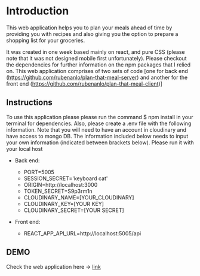 # Introduction

This web application helps you to plan your meals ahead of time by providing you with recipes and also giving you the option to prepare a shopping list for your groceries.

It was created in one week based mainly on react, and pure CSS (please note that it was not designed mobile first unfortunately). Please checkout the dependencies for further information on the npm packages that I relied on. This web application comprises of two sets of code [one for back end (https://github.com/rubenanlo/plan-that-meal-server) and another for the front end (https://github.com/rubenanlo/plan-that-meal-client)]

## Instructions

To use this application please please run the command $ npm install in your terminal for dependencies. Also, please create a .env file with the following information. Note that you will need to have an account in cloudinary and have access to mongo DB. The information included below needs to input your own information (indicated between brackets below). Please run it with your local host

- Back end:

  - PORT=5005
  - SESSION_SECRET='keyboard cat'
  - ORIGIN=http://localhost:3000
  - TOKEN_SECRET=S9p3rm1n
  - CLOUDINARY_NAME=[YOUR_CLOUDINARY]
  - CLOUDINARY_KEY=[YOUR KEY]
  - CLOUDINARY_SECRET=[YOUR SECRET]

- Front end:
  - REACT_APP_API_URL=http://localhost:5005/api

## DEMO

Check the web application here -> [link](https://planthatmeal.netlify.app/)
